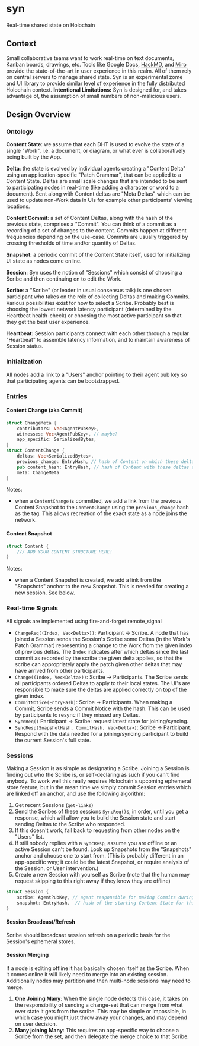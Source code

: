 # syn

Real-time shared state on Holochain

## Context

Small collaborative teams want to work real-time on text documents, Kanban boards, drawings, etc.  Tools like Google Docs, [HackMD](hackmd.io), and [Miro](https://miro.com/) provide the state-of-the-art in user experience in this realm.  All of them rely on central servers to manage shared state.  Syn is an experimental zome and UI library to provide similar level of experience in the fully distributed Holochain context.
**Intentional Limitations:** Syn is designed for, and takes advantage of, the assumption of small numbers of non-malicious users.

## Design Overview

### Ontology

**Content State**: we assume that each DHT is used to evolve the state of a single "Work", i.e. a document, or diagram, or what ever is collaboratively being built by the App.

**Delta**: the state is evolved by individual agents creating a "Content Delta" using an application-specific "Patch Grammar", that can be applied to a Content State.  Deltas are small scale changes that are intended to be sent to participating nodes in real-time (like adding a character or word to a document). Sent along with Content deltas are "Meta Deltas" which can be used to update non-Work data in UIs for example other participants' viewing locations.

**Content Commit**: a set of Content Deltas, along with the hash of the previous state, comprises a "Commit".  You can think of a commit as a recording of a set of changes to the content.  Commits happen at different frequencies depending on the use-case.  Commits are usually triggered by crossing thresholds of time and/or quantity of Deltas.

**Snapshot**: a periodic commit of the Content State itself, used for initializing UI state as nodes come online.

**Session**: Syn uses the notion of "Sessions" which consist of choosing a Scribe and then continuing on to edit the Work.

**Scribe**: a "Scribe" (or leader in usual consensus talk) is one chosen participant who takes on the role of collecting Deltas and making Commits. Various possibilities exist for how to select a Scribe. Probably best is choosing the lowest network latency participant (determined by the Heartbeat health-check) or choosing the most active participant so that they get the best user experience.

**Heartbeat:** Session participants connect with each other through a regular "Heartbeat" to assemble latency information, and to maintain awareness of Session status.


### Initialization
All nodes add a link to a "Users" anchor pointing to their agent pub key so that participating agents can be bootstrapped.

### Entries
#### Content Change (aka Commit)
```rust
struct ChangeMeta {
    contributors: Vec<AgentPubKey>,
    witnesses: Vec<AgentPubKey>, // maybe?
    app_specific: SerializedBytes,
}
struct ContentChange {
    deltas: Vec<SerializedBytes>,
    previous_change: EntryHash, // hash of Content on which these deltas are to be applied
    pub content_hash: EntryHash, // hash of Content with these deltas applied
    meta: ChangeMeta
}
```
Notes:
- when a `ContentChange` is committed, we add a link from the previous Content Snapshot to the `ContentChange` using the `previous_change` hash as the tag.  This allows recreation of the exact state as a node joins the network.
#### Content Snapshot
```rust
struct Content {
    /// ADD YOUR CONTENT STRUCTURE HERE!
}
```
Notes:
- when a Content Snapshot is created, we add a link from the "Snapshots" anchor to the new Snapshot.  This is needed for creating a new session.  See below.

### Real-time Signals
All signals are implemented using fire-and-forget remote_signal
- `ChangeReq((Index, Vec<Delta>))`: Participant -> Scribe. A node that has joined a Session sends the Session's Scribe some Deltas (in the Work's Patch Grammar) representing a change to the Work from the given index of previous deltas.  The `Index` indicates after which deltas since the last commit as recorded by the scribe the given delta applies, so that the scribe can appropriately apply the patch given other deltas that may have arrived from other participants.
- `Change((Index, Vec<Delta>))`: Scribe -> Participants. The Scribe sends all participants ordered Deltas to apply to their local states.  The UI's are responsible to make sure the deltas are applied correctly on top of the given index.
- `CommitNotice(EntryHash)`: Scribe -> Participants.  When making a Commit, Scribe sends a Commit Notice with the hash.  This can be used by participants to resync if they missed any Deltas.
- `SycnReq()` Participant -> Scribe: request latest state for joining/syncing.
- `SyncResp(SnapshotHash, CommitHash, Vec<Delta>)`: Scribe -> Participant.  Respond with the data needed for a joining/syncing participant to build the current Session's full state.


### Sessions
Making a Session is as simple as designating a Scribe.  Joining a Session is finding out who the Scribe is, or self-declaring as such if you can't find anybody.  To work well this really requires Holochain's upcoming ephemeral store feature, but in the mean time we simply commit Session entries which are linked off an anchor, and use the following algorithm:
1. Get recent Sessions (`get-links`)
2. Send the Scribes of these sessions `SyncReq()`s, in order, until you get a response, which will allow you to build the Session state and start sending Deltas to the Scribe who responded.
3. If this doesn't work, fall back to requesting from other nodes on the "Users" list.
4. If still nobody replies with a `SyncResp`, assume you are offline or an active Session can't be found.  Look up Snapshots from the "Snapshots" anchor and choose one to start from. (This is probably different in an app-specific way; it could be the latest Snapshot, or require analysis of the Session, or User intervention.)
5. Create a new Session with yourself as Scribe (note that the human may request skipping to this right away if they know they are offline)
```rust
struct Session {
    scribe: AgentPubKey, // agent responsible for making Commits during the session
    snapshot: EntryHash,  // hash of the starting Content State for this Session
}
```

#### Session Broadcast/Refresh
Scribe should broadcast session refresh on a periodic basis for the Session's ephemeral stores.

#### Session Merging
If a node is editing offline it has basically chosen itself as the Scribe.  When it comes online it will likely need to merge into an existing session.  Additionally nodes may partition and then multi-node sessions may need to merge.

1. **One Joining Many**: When the single node detects this case, it takes on the responsibility of sending a change-set that can merge from what ever state it gets from the scribe.  This may be simple or impossible, in which case you might just throw away your changes, and may depend on user decision.
2. **Many joining Many**: This requires an app-specific way to choose a Scribe from the set, and then delegate the merge choice to that Scribe.
